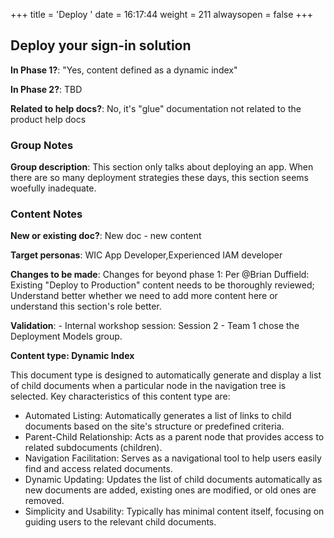 +++
title = 'Deploy '
date = 16:17:44
weight = 211
alwaysopen = false
+++

## Deploy your sign-in solution

**In Phase 1?**: "Yes, content defined as a dynamic index"

**In Phase 2?**: TBD

**Related to help docs?**: No, it's "glue" documentation not related to the product help docs


### Group Notes

**Group description**: This section only talks about deploying an app. When there are so many deployment strategies these days, this section seems woefully inadequate.

### Content Notes

**New or existing doc?**: New doc - new content

**Target personas**: WIC App Developer,Experienced IAM developer

**Changes to be made**: Changes for beyond phase 1:
Per @Brian Duffield: Existing "Deploy to Production" content needs to be thoroughly reviewed; Understand better whether we need to add more content here or understand this section's role better.

**Validation**: - Internal workshop session: Session 2 - Team 1 chose the Deployment Models group.

**Content type: Dynamic Index**

This document type is designed to automatically generate and display a list of child documents when a particular node in the navigation tree is selected. Key characteristics of this content type are:
- Automated Listing: Automatically generates a list of links to child documents based on the site's structure or predefined criteria.
- Parent-Child Relationship: Acts as a parent node that provides access to related subdocuments (children).
- Navigation Facilitation: Serves as a navigational tool to help users easily find and access related documents.
- Dynamic Updating: Updates the list of child documents automatically as new documents are added, existing ones are modified, or old ones are removed.
- Simplicity and Usability: Typically has minimal content itself, focusing on guiding users to the relevant child documents.


